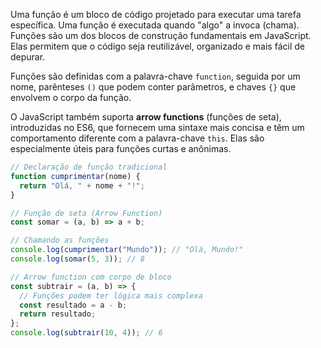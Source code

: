 Uma função é um bloco de código projetado para executar uma tarefa específica. Uma função é executada quando "algo" a invoca (chama). Funções são um dos blocos de construção fundamentais em JavaScript. Elas permitem que o código seja reutilizável, organizado e mais fácil de depurar.

Funções são definidas com a palavra-chave `function`, seguida por um nome, parênteses `()` que podem conter parâmetros, e chaves `{}` que envolvem o corpo da função.

O JavaScript também suporta **arrow functions** (funções de seta), introduzidas no ES6, que fornecem uma sintaxe mais concisa e têm um comportamento diferente com a palavra-chave `this`. Elas são especialmente úteis para funções curtas e anônimas.

```javascript
// Declaração de função tradicional
function cumprimentar(nome) {
  return "Olá, " + nome + "!";
}

// Função de seta (Arrow Function)
const somar = (a, b) => a + b;

// Chamando as funções
console.log(cumprimentar("Mundo")); // "Olá, Mundo!"
console.log(somar(5, 3)); // 8

// Arrow function com corpo de bloco
const subtrair = (a, b) => {
  // Funções podem ter lógica mais complexa
  const resultado = a - b;
  return resultado;
};
console.log(subtrair(10, 4)); // 6
```
